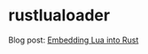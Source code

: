 # rustlualoader


Blog post: [Embedding Lua into Rust](https://www.synercomm.com/blog/evading-defender-by-embedding-lua-into-rust/)
